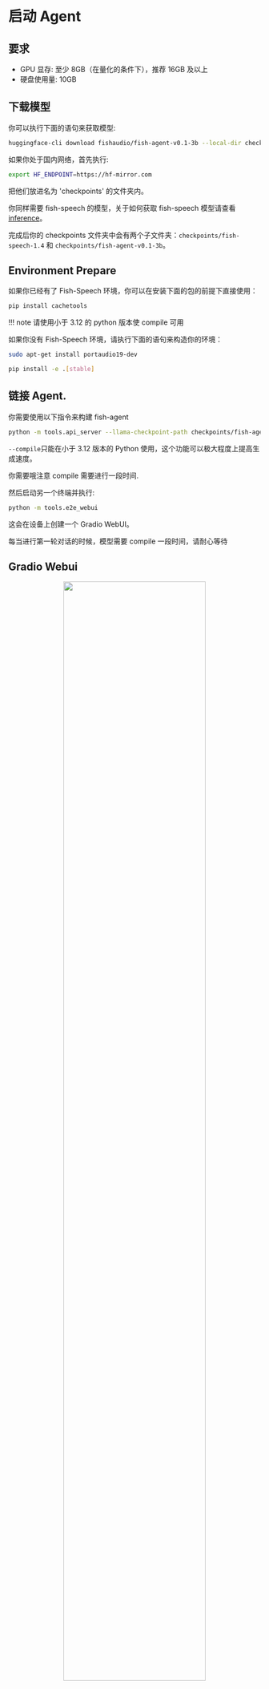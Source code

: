 # 启动 Agent

## 要求

- GPU 显存: 至少 8GB（在量化的条件下），推荐 16GB 及以上
- 硬盘使用量: 10GB

## 下载模型

你可以执行下面的语句来获取模型:

```bash
huggingface-cli download fishaudio/fish-agent-v0.1-3b --local-dir checkpoints/fish-agent-v0.1-3b
```

如果你处于国内网络，首先执行:

```bash
export HF_ENDPOINT=https://hf-mirror.com
```

把他们放进名为 'checkpoints' 的文件夹内。

你同样需要 fish-speech 的模型，关于如何获取 fish-speech 模型请查看[inference](inference.md)。

完成后你的 checkpoints 文件夹中会有两个子文件夹：`checkpoints/fish-speech-1.4` 和 `checkpoints/fish-agent-v0.1-3b`。

## Environment Prepare

如果你已经有了 Fish-Speech 环境，你可以在安装下面的包的前提下直接使用：

```bash
pip install cachetools
```

!!! note
请使用小于 3.12 的 python 版本使 compile 可用

如果你没有 Fish-Speech 环境，请执行下面的语句来构造你的环境：

```bash
sudo apt-get install portaudio19-dev

pip install -e .[stable]
```

## 链接 Agent.

你需要使用以下指令来构建 fish-agent

```bash
python -m tools.api_server --llama-checkpoint-path checkpoints/fish-agent-v0.1-3b/ --mode agent --compile
```

`--compile`只能在小于 3.12 版本的 Python 使用，这个功能可以极大程度上提高生成速度。

你需要哦注意 compile 需要进行一段时间.

然后启动另一个终端并执行:

```bash
python -m tools.e2e_webui
```

这会在设备上创建一个 Gradio WebUI。

每当进行第一轮对话的时候，模型需要 compile 一段时间，请耐心等待

## Gradio Webui

<p align="center">
   <img src="../../assets/figs/agent_gradio.png" width="75%">
</p>

玩得开心！

## Performance

在我们的测试环境下， 4060 laptop GPU 只能刚刚运行该模型，只有大概 8 tokens/s。 4090 CPU 可以在编译后达到 95 tokens/s，我们推荐使用至少 4080 以上级别的 GPU 来达到较好体验。

# About Agent

该模型仍处于测试阶段。如果你发现了问题，请给我们提 issue 或者 pull request，我们非常感谢。
